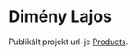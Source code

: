 # Dimény Lajos

Publikált projekt url-je [Products](https://app.netlify.com/sites/helpful-treacle-3aaafc/deploys/6616be06040b5c0979ecaa3e).

